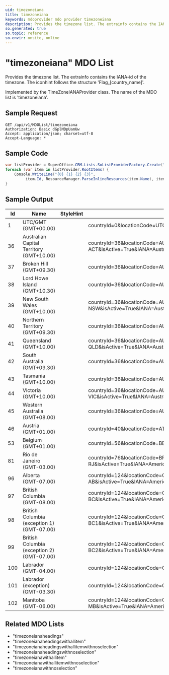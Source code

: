 ```yaml
---
uid: timezoneiana
title: timezoneiana
keywords: mdoprovider mdo provider timezoneiana
description: Provides the timezone list. The extrainfo contains the IANA-id of the timezone. The iconhint follows the structure 'Flag_[country_name]'.
so.generated: true
so.topic: reference
so.envir: onsite, online
---
```


# "timezoneiana" MDO List
Provides the timezone list.
The extrainfo contains the IANA-id of the timezone.
The iconhint follows the structure 'Flag_[country_name]'.



Implemented by the <see cref="T:SuperOffice.CRM.Lists.TimeZoneIANAProvider">TimeZoneIANAProvider</see> class.
The name of the MDO list is 'timezoneiana'.




## Sample Request

```http!
GET /api/v1/MDOList/timezoneiana
Authorization: Basic dGplMDpUamUw
Accept: application/json; charset=utf-8
Accept-Language: *

```

## Sample Code
```cs
var listProvider = SuperOffice.CRM.Lists.SoListProviderFactory.Create("timezoneiana", forceFlatList: true);
foreach (var item in listProvider.RootItems) {
    Console.WriteLine("{0} {1} {2} {3}", 
         item.Id, ResourceManager.ParseInlineResources(item.Name), item.StyleHint, item.ExtraInfo);
}
```

## Sample Output

|Id   | Name  |StyleHint|ExtraInfo |
| --- | ----- | ------- | -------- |
|1|UTC/GMT (GMT+00.00)||countryId=0&locationCode=UTC&isActive=True&IANA=UTC|
|36|Australian Capital Territory (GMT+10.00)||countryId=36&locationCode=AU-ACT&isActive=True&IANA=Australia/Canberra|
|37|Broken Hill (GMT+09.30)||countryId=36&locationCode=AU3&isActive=True&IANA=Australia/Broken_Hill|
|38|Lord Howe Island (GMT+10.30)||countryId=36&locationCode=AU1&isActive=True&IANA=Australia/Lord_Howe|
|39|New South Wales (GMT+10.00)||countryId=36&locationCode=AU-NSW&isActive=True&IANA=Australia/Sydney|
|40|Northern Territory (GMT+09.30)||countryId=36&locationCode=AU-NT&isActive=True&IANA=Australia/Darwin|
|41|Queensland (GMT+10.00)||countryId=36&locationCode=AU-QLD&isActive=True&IANA=Australia/Brisbane|
|42|South Australia (GMT+09.30)||countryId=36&locationCode=AU-SA&isActive=True&IANA=Australia/Adelaide|
|43|Tasmania (GMT+10.00)||countryId=36&locationCode=AU-TAS&isActive=True&IANA=Australia/Hobart|
|44|Victoria (GMT+10.00)||countryId=36&locationCode=AU-VIC&isActive=True&IANA=Australia/Melbourne|
|45|Western Australia (GMT+08.00)||countryId=36&locationCode=AU-WA&isActive=True&IANA=Australia/Perth|
|46|Austria (GMT+01.00)||countryId=40&locationCode=AT&isActive=True&IANA=Europe/Vienna|
|53|Belgium (GMT+01.00)||countryId=56&locationCode=BE&isActive=True&IANA=Europe/Brussels|
|81|Rio de Janeiro (GMT-03.00)||countryId=76&locationCode=BR-RJ&isActive=True&IANA=America/Sao_Paulo|
|96|Alberta (GMT-07.00)||countryId=124&locationCode=CA-AB&isActive=True&IANA=America/Edmonton|
|97|British Columbia (GMT-08.00)||countryId=124&locationCode=CA-BC&isActive=True&IANA=America/Vancouver|
|98|British Columbia (exception 1) (GMT-07.00)||countryId=124&locationCode=CA-BC1&isActive=True&IANA=America/Dawson_Creek|
|99|British Columbia (exception 2) (GMT-07.00)||countryId=124&locationCode=CA-BC2&isActive=True&IANA=America/Vancouver|
|100|Labrador (GMT-04.00)||countryId=124&locationCode=CA2&isActive=True&IANA=America/Goose_Bay|
|101|Labrador (exception) (GMT-03.30)||countryId=124&locationCode=CA2A&isActive=True&IANA=America/St_Johns|
|102|Manitoba (GMT-06.00)||countryId=124&locationCode=CA-MB&isActive=True&IANA=America/Winnipeg|


## Related MDO Lists

* "timezoneianaheadings"
* "timezoneianaheadingswithallitem"
* "timezoneianaheadingswithallitemwithnoselection"
* "timezoneianaheadingswithnoselection"
* "timezoneianawithallitem"
* "timezoneianawithallitemwithnoselection"
* "timezoneianawithnoselection"
